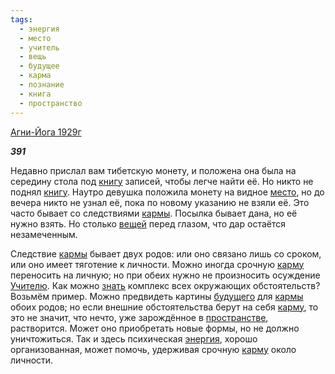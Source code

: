 ```yaml
---
tags:
  - энергия
  - место
  - учитель
  - вещь
  - будущее
  - карма
  - познание
  - книга
  - пространство
---
```

[Агни-Йога 1929г](https://127.0.0.1:4002/agni/1929)

___391___

Недавно прислал вам тибетскую монету, и положена она была на середину стола под [книгу](../../../tags/#книга) записей, чтобы легче найти её. Но никто не поднял [книгу](../../../tags/#книга). Наутро девушка положила монету на видное [место](../../../tags/#место), но до вечера никто не узнал её, пока по новому указанию не взяли её. Это часто бывает со следствиями [кармы](../../../tags/#карма). Посылка бывает дана, но её нужно взять. Но столько [вещей](../../../tags/#вещь) перед глазом, что дар остаётся незамеченным.   

Следствие [кармы](../../../tags/#карма) бывает двух родов: или оно связано лишь со сроком, или оно имеет тяготение к личности. Можно иногда срочную [карму](../../../tags/#карма) переносить на личную; но при обеих нужно не произносить осуждение [Учителю](../../../tags/#учитель). Как можно [знать](../../../tags/#познание) комплекс всех окружающих обстоятельств? Возьмём пример. Можно предвидеть картины [будущего](../../../tags/#будущее) для [кармы](../../../tags/#карма) обоих родов; но если внешние обстоятельства берут на себя [карму](../../../tags/#карма), то это не значит, что нечто, уже зарождённое в [пространстве](../../../tags/#пространство), растворится. Может оно приобретать новые формы, но не должно уничтожиться. Так и здесь психическая [энергия](../../../tags/#энергия), хорошо организованная, может помочь, удерживая срочную [карму](../../../tags/#карма) около личности.